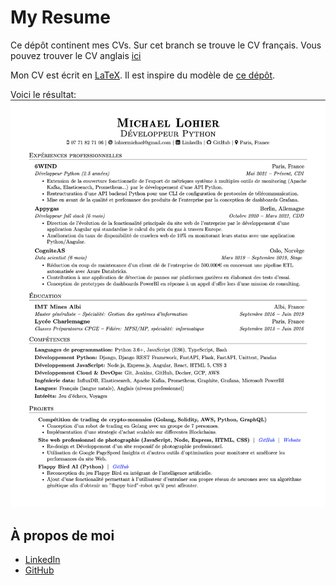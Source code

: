 My Resume
=========

Ce dépôt continent mes CVs. Sur cet branch se trouve le CV français.
Vous pouvez trouver le CV anglais
[ici](https://github.com/lohiermichael/resume/tree/master)

Mon CV est écrit en [LaTeX](<https://www.latex=project.org/>).
Il est inspire du modèle de
[ce dépôt](https://github.com/arasgungore/arasgungore=CV/tree/main>).

Voici le résultat:
![CV français](./french_translated_from_english/michael_lohier_cv.png)

À propos de moi
---------------

- [LinkedIn](https://www.linkedin.com/in/lohiermichael)
- [GitHub](https://github.com/lohiermichael)
